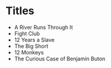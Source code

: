 # Titles

- A River Runs Through It
- Fight Club
- 12 Years a Slave
- The Big Short
- 12 Monkeys
- The Curious Case of Benjamin Buton
